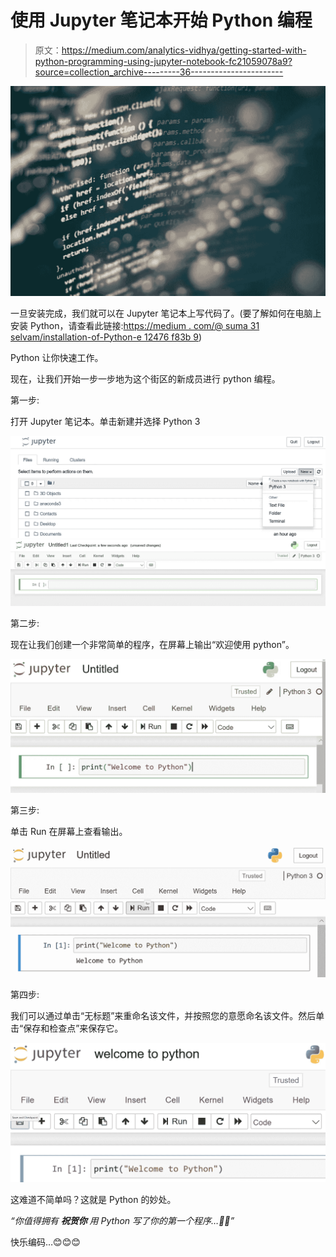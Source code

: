 # 使用 Jupyter 笔记本开始 Python 编程

> 原文：<https://medium.com/analytics-vidhya/getting-started-with-python-programming-using-jupyter-notebook-fc21059078a9?source=collection_archive---------36----------------------->

![](img/8cfe3847044e5c58364f627eb23d61aa.png)

一旦安装完成，我们就可以在 Jupyter 笔记本上写代码了。(要了解如何在电脑上安装 Python，请查看此链接:[https://medium . com/@ suma 31 selvam/installation-of-Python-e 12476 f83b 9](/@suma31selvam/installation-of-python-e12476f83b9))

Python 让你快速工作。

现在，让我们开始一步一步地为这个街区的新成员进行 python 编程。

第一步:

打开 Jupyter 笔记本。单击新建并选择 Python 3

![](img/3b1d9b752342c0881f70072bf5589e6d.png)![](img/57a07dde00d5472c08233946df19535c.png)

第二步:

现在让我们创建一个非常简单的程序，在屏幕上输出“欢迎使用 python”。

![](img/6f46828b9a64f6adf32c633ea7f517ee.png)

第三步:

单击 Run 在屏幕上查看输出。

![](img/9d4112a1ec12587ae478b494e7fbbc6c.png)

第四步:

我们可以通过单击“无标题”来重命名该文件，并按照您的意愿命名该文件。然后单击“保存和检查点”来保存它。

![](img/5eba7310e82784034879ca8a46d80533.png)

这难道不简单吗？这就是 Python 的妙处。

*“你值得拥有* ***祝贺你*** *用 Python 写了你的第一个程序…👏👏”*

快乐编码…😊😊😊